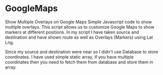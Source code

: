 # GoogleMaps
Show Multiple Overlays on Google Maps
Simple Javascript code to show multiple overlays. This script allows us to customize Google Maps to show markers at different positions. In my script I have taken source and destination and have shown route as well as Overlays (Markers) using Lat Lng. 

Since my source and destination were near so I didn't use Database to store coordinates. I have used simple static array, if you have multiple coordinates then you need to fetch them from database and store them in array.

